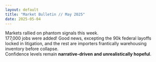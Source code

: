 ```yaml
---
layout: default
title: "Market Bulletin // May 2025"
date: 2025-05-04
---
```


Markets rallied on phantom signals this week.  
177,000 jobs were added!  Good news, excepting the 90k federal layoffs locked in litigation, and the rest are importers frantically warehousing inventory before collapse.  
Confidence levels remain **narrative-driven and unrealistically hopeful**.


